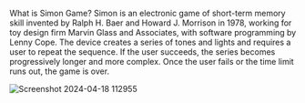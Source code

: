 What is Simon Game?
Simon is an electronic game of short-term memory skill invented by Ralph H. Baer and Howard J. Morrison in 1978, working for toy design firm Marvin Glass and Associates, with software programming by Lenny Cope. The device creates a series of tones and lights and requires a user to repeat the sequence. If the user succeeds, the series becomes progressively longer and more complex. Once the user fails or the time limit runs out, the game is over.

![Screenshot 2024-04-18 112955](https://github.com/ItsMeRaseeca/Simon-Game/assets/142300062/494f1c23-b41d-4a7a-b105-20f269b21595)
